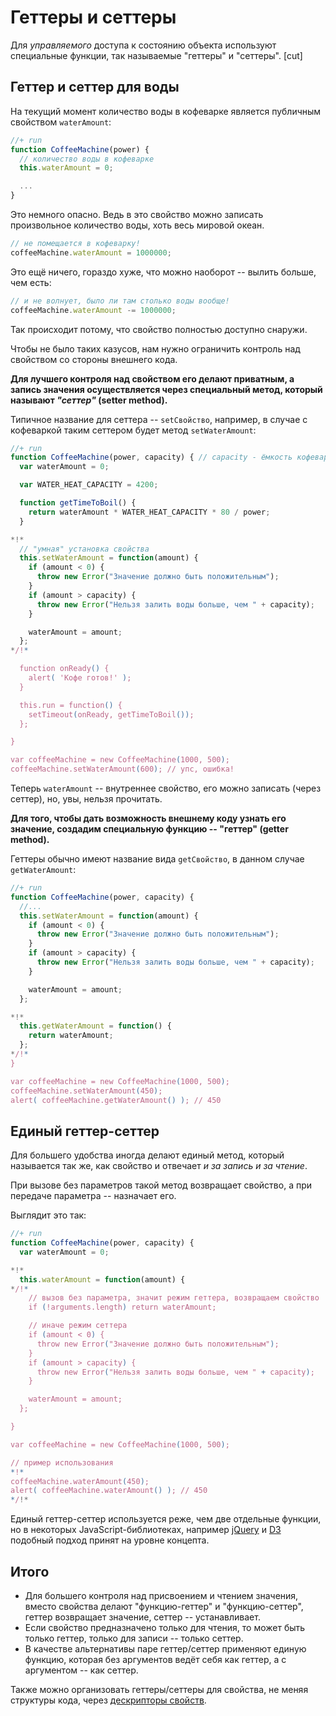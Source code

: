 # Геттеры и сеттеры

Для *управляемого* доступа к состоянию объекта используют специальные функции, так называемые "геттеры" и "сеттеры".
[cut]

## Геттер и сеттер для воды

На текущий момент количество воды в кофеварке является публичным свойством `waterAmount`:

```js
//+ run
function CoffeeMachine(power) {
  // количество воды в кофеварке
  this.waterAmount = 0;

  ...
}
```

Это немного опасно. Ведь в это свойство можно записать произвольное количество воды, хоть весь мировой океан.

```js
// не помещается в кофеварку!
coffeeMachine.waterAmount = 1000000;
```

Это ещё ничего, гораздо хуже, что можно наоборот -- вылить больше, чем есть:

```js
// и не волнует, было ли там столько воды вообще!
coffeeMachine.waterAmount -= 1000000;
```

Так происходит потому, что свойство полностью доступно снаружи.

Чтобы не было таких казусов, нам нужно ограничить контроль над свойством со стороны внешнего кода.

**Для лучшего контроля над свойством его делают приватным, а запись значения осуществляется через специальный метод, который называют *"сеттер"* (setter method).**

Типичное название для сеттера -- `setСвойство`, например, в случае с кофеваркой таким сеттером будет метод `setWaterAmount`:

```js
//+ run
function CoffeeMachine(power, capacity) { // capacity - ёмкость кофеварки
  var waterAmount = 0;

  var WATER_HEAT_CAPACITY = 4200;

  function getTimeToBoil() {
    return waterAmount * WATER_HEAT_CAPACITY * 80 / power;
  }

*!*
  // "умная" установка свойства
  this.setWaterAmount = function(amount) {
    if (amount < 0) {
      throw new Error("Значение должно быть положительным");
    }
    if (amount > capacity) {
      throw new Error("Нельзя залить воды больше, чем " + capacity);
    }

    waterAmount = amount;
  };
*/!*

  function onReady() {
    alert( 'Кофе готов!' );
  }

  this.run = function() {
    setTimeout(onReady, getTimeToBoil());
  };

}

var coffeeMachine = new CoffeeMachine(1000, 500);
coffeeMachine.setWaterAmount(600); // упс, ошибка!
```

Теперь `waterAmount` -- внутреннее свойство, его можно записать (через сеттер), но, увы, нельзя прочитать.

**Для того, чтобы дать возможность внешнему коду узнать его значение, создадим специальную функцию -- "геттер" (getter method).** 

Геттеры обычно имеют название вида `getСвойство`, в данном случае `getWaterAmount`:

```js
//+ run
function CoffeeMachine(power, capacity) {
  //...
  this.setWaterAmount = function(amount) {
    if (amount < 0) {
      throw new Error("Значение должно быть положительным");
    }
    if (amount > capacity) {
      throw new Error("Нельзя залить воды больше, чем " + capacity);
    }

    waterAmount = amount;
  };

*!*
  this.getWaterAmount = function() {
    return waterAmount;
  };
*/!*
}

var coffeeMachine = new CoffeeMachine(1000, 500);
coffeeMachine.setWaterAmount(450);
alert( coffeeMachine.getWaterAmount() ); // 450
```

## Единый геттер-сеттер

Для большего удобства иногда делают единый метод, который называется так же, как свойство и отвечает *и за запись и за чтение*.

При вызове без параметров такой метод возвращает свойство, а при передаче параметра -- назначает его. 

Выглядит это так:

```js
//+ run
function CoffeeMachine(power, capacity) {
  var waterAmount = 0;

*!*
  this.waterAmount = function(amount) {
*/!*
    // вызов без параметра, значит режим геттера, возвращаем свойство
    if (!arguments.length) return waterAmount;

    // иначе режим сеттера
    if (amount < 0) {
      throw new Error("Значение должно быть положительным");
    }
    if (amount > capacity) {
      throw new Error("Нельзя залить воды больше, чем " + capacity);
    }

    waterAmount = amount;
  };

}

var coffeeMachine = new CoffeeMachine(1000, 500);

// пример использования
*!*
coffeeMachine.waterAmount(450);
alert( coffeeMachine.waterAmount() ); // 450
*/!*
```

Единый геттер-сеттер используется реже, чем две отдельные функции, но в некоторых JavaScript-библиотеках, например [jQuery](http://jquery.com) и [D3](http://d3js.org) подобный подход принят на уровне концепта. 

## Итого

<ul>
<li>Для большего контроля над присвоением и чтением значения, вместо свойства делают "функцию-геттер" и "функцию-сеттер", геттер возвращает значение, сеттер -- устанавливает.</li>
<li>Если свойство предназначено только для чтения, то может быть только геттер, только для записи -- только сеттер.</li>
<li>В качестве альтернативы паре геттер/сеттер применяют единую функцию, которая без аргументов ведёт себя как геттер, а с аргументом -- как сеттер.</li>
</ul>

Также можно организовать геттеры/сеттеры для свойства, не меняя структуры кода, через [дескрипторы свойств](/descriptors-getters-setters).


